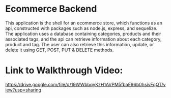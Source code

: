 # Ecommerce Backend 

This application is the shell for an ecommerce store, which functions as an api, constructed with packages such as node.js, express, and sequelize.  The application uses a database containing categories, products and their associated tags, and the api can retrieve information about each category, product and tag.  The user can also retrieve this information, update, or delete it using GET, POST, PUT & DELETE methods.

# Link to Walkthrough Video: 


  https://drive.google.com/file/d/19WWbbqyKzH1AVPM5fbaE96b0hsivFqQT/view?usp=sharing
